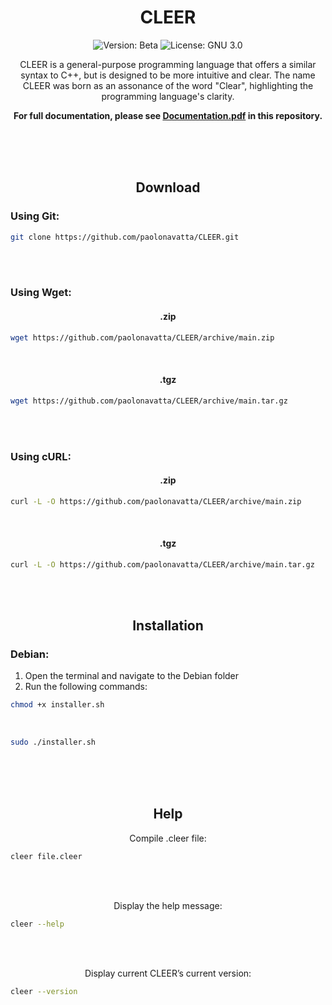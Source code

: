 <h1 align="center">CLEER</h1>
  <p align="center">
    <img alt="Version: Beta" src="https://img.shields.io/badge/Version%20-%20%20beta%20-%20black">
    <img alt="License: GNU 3.0" src="https://img.shields.io/badge/License%20%20-%20%20GNU%203.0%20-%20%23800300">
  </p>

  <p align="center">
CLEER is a general-purpose programming language that offers a similar syntax to C++, but is designed to be more intuitive and clear. The name CLEER was born as an assonance of the word "Clear", highlighting the programming language's clarity.
  </p>

  <p align="center">
 <strong>For full documentation, please see <a href="Documentation.pdf">Documentation.pdf</a> in this repository.</strong>
</p>

<br>
<br>
<br>

<h2 align="center">Download</h2>

### Using Git:

```bash
git clone https://github.com/paolonavatta/CLEER.git
```

<br>
<br>


### Using Wget:

<h4 align="center">.zip</h4>

```bash
wget https://github.com/paolonavatta/CLEER/archive/main.zip 
```

<br>

<h4 align="center">.tgz</h4>

```bash
wget https://github.com/paolonavatta/CLEER/archive/main.tar.gz
```
<br>
<br>

### Using cURL:
<h4 align="center">.zip</h4>

```bash
curl -L -O https://github.com/paolonavatta/CLEER/archive/main.zip 
```

<br>

<h4 align="center">.tgz</h4>

```bash
curl -L -O https://github.com/paolonavatta/CLEER/archive/main.tar.gz
```

<br>
<br>

<h2 align="center">Installation</h2>

### Debian:

1. Open the terminal and navigate to the Debian folder
2. Run the following commands: 
```bash
chmod +x installer.sh 
```
<br>

```bash
sudo ./installer.sh 
```

<br>
<br>
<br>

<h2 align="center">Help</h2>

<p align="center">Compile .cleer file:</p>

```bash
cleer file.cleer
```

<br>
<br>

<p align="center">Display the help message: </p>

```bash
cleer --help
```

<br>
<br>

<p align="center">Display current CLEER’s current version: </p>

```bash
cleer --version
```

